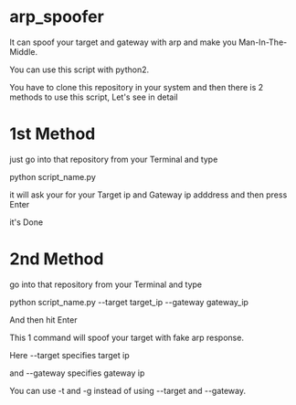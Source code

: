 # arp_spoofer
It can spoof your target and gateway with arp and make you Man-In-The-Middle.


You can use this script with python2.

You have to clone this repository in your system and then there is 2 methods to use this script, Let's see in detail

# 1st Method

just go into that repository from your Terminal and type

python script_name.py

it will ask your for your Target ip and Gateway ip adddress and then press Enter

it's Done

# 2nd Method

go into that repository from your Terminal and type

python script_name.py --target target_ip --gateway gateway_ip

And then hit Enter

This 1 command will spoof your target with fake arp response.

Here --target specifies target ip

and --gateway specifies gateway ip

You can use -t and -g instead of using --target and --gateway.
